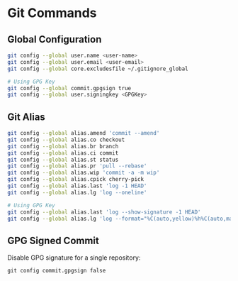 # Git Commands

## Global Configuration

```sh
git config --global user.name <user-name>
git config --global user.email <user-email>
git config --global core.excludesfile ~/.gitignore_global

# Using GPG Key
git config --global commit.gpgsign true
git config --global user.signingkey <GPGKey>
```

## Git Alias

```sh
git config --global alias.amend 'commit --amend'
git config --global alias.co checkout
git config --global alias.br branch
git config --global alias.ci commit
git config --global alias.st status
git config --global alias.pr 'pull --rebase'
git config --global alias.wip 'commit -a -m wip'
git config --global alias.cpick cherry-pick
git config --global alias.last 'log -1 HEAD'
git config --global alias.lg 'log --oneline'

# Using GPG Key
git config --global alias.last 'log --show-signature -1 HEAD'
git config --global alias.lg 'log --format="%C(auto,yellow)%h%C(auto,magenta)% G? %C(auto,reset)%s%C(auto,red bold)% gD% D"'
```

## GPG Signed Commit

Disable GPG signature for a single repository:

    git config commit.gpgsign false
